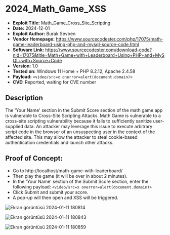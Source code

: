# 2024_Math_Game_XSS

+ **Exploit Title:** Math_Game_Cross_Site_Scripting
+ **Date:** 2024-12-01
+ **Exploit Author:** Burak Sevben
+ **Vendor Homepage:** https://www.sourcecodester.com/php/17075/math-game-leaderboard-using-php-and-mysql-source-code.html
+ **Software Link:** https://www.sourcecodester.com/download-code?nid=17075&title=Math+Game+with+Leaderboard+Using+PHP+and+MySQL+with+Source+Code
+ **Version:** 1.0
+ **Tested on:** Windows 11 Home + PHP 8.2.12, Apache 2.4.58
+ **Payload:** `<video/src=x onerror=alert(document.domain)>`
+ **CVE:** Reported, waiting for CVE number

## Description
The 'Your Name' section in the Submit Score section of the math game app is vulnerable to Cross-Site Scripting Attacks. Math Game is vulnerable to a cross-site scripting vulnerability because it fails to sufficiently sanitize user-supplied data. An attacker may leverage this issue to execute arbitrary script code in the browser of an unsuspecting user in the context of the affected site. This may allow the attacker to steal cookie-based authentication credentials and launch other attacks.

## Proof of Concept:
+ Go to http://localhost/math-game-with-leaderboard/ 
+ Then play the game (it will be over in about 2 minutes).
+ In the 'Your Name' section of the Submit Score section, enter the following payload:  `<video/src=x onerror=alert(document.domain)>`
+ Click Submit and submit your score.
+ A pop-up will then open and XSS will be triggered.

![Ekran görüntüsü 2024-01-11 180814](https://github.com/BurakSevben/2024_Math_Game_XSS/assets/117217689/715b082a-cbe4-4406-ab56-8267f8145872)

![Ekran görüntüsü 2024-01-11 180843](https://github.com/BurakSevben/2024_Math_Game_XSS/assets/117217689/00095e15-d4f4-477f-ac21-e9ebddd2d758)

![Ekran görüntüsü 2024-01-11 180859](https://github.com/BurakSevben/2024_Math_Game_XSS/assets/117217689/6a6335cd-3223-418d-996f-0245b9322dcf)



